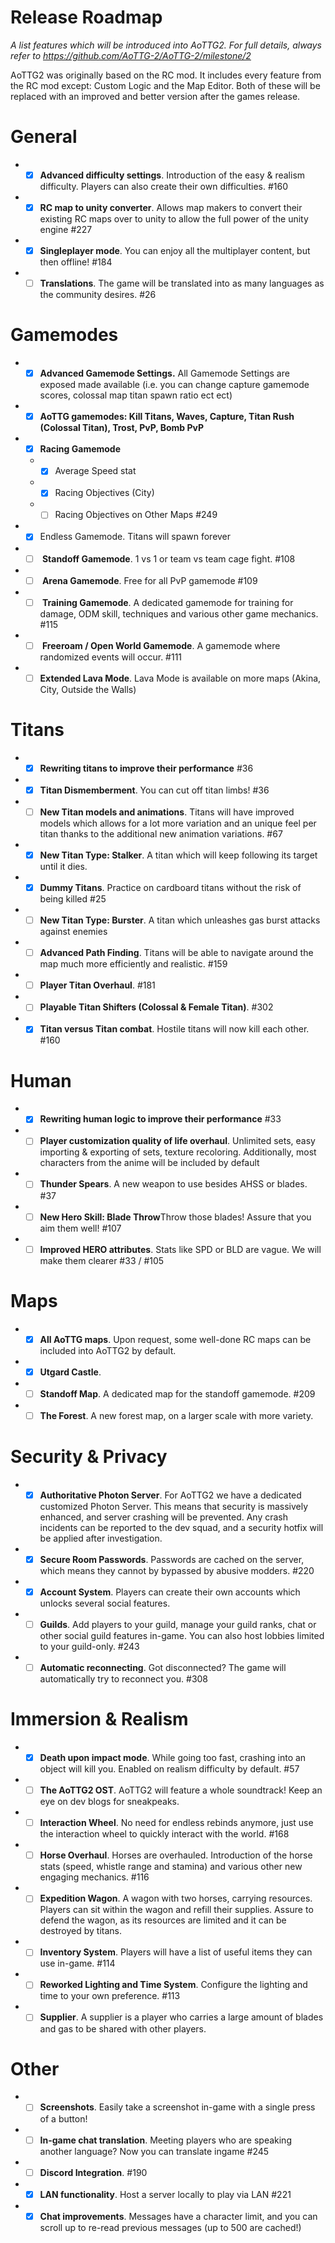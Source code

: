 # Release Roadmap
<i>A list features which will be introduced into AoTTG2. For full details, always refer to https://github.com/AoTTG-2/AoTTG-2/milestone/2</i>

AoTTG2 was originally based on the RC mod. It includes every feature from the RC mod except: Custom Logic and the Map Editor. Both of these will be replaced with an improved and better version after the games release.

# General
- - [x] <b>Advanced difficulty settings</b>. Introduction of the easy & realism difficulty. Players can also create their own difficulties. #160
- - [x] <b>RC map to unity converter</b>. Allows map makers to convert their existing RC maps over to unity to allow the full power of the unity engine #227
- - [x] <b>Singleplayer mode</b>. You can enjoy all the multiplayer content, but then offline! #184
- - [ ] <b>Translations</b>. The game will be translated into as many languages as the community desires. #26

# Gamemodes
- - [x] <b>Advanced Gamemode Settings.</b> All Gamemode Settings are exposed made available (i.e. you can change capture gamemode scores, colossal map titan spawn ratio ect ect)
- - [x] <b>AoTTG gamemodes: Kill Titans, Waves, Capture, Titan Rush (Colossal Titan), Trost, PvP, Bomb PvP</b>
- - [x] <b>Racing Gamemode</b>
  - - [x] Average Speed stat
  - - [x] Racing Objectives (City)
  - - [ ] Racing Objectives on Other Maps #249
- - [x] Endless Gamemode. Titans will spawn forever
- - [ ] <b> Standoff Gamemode</b>. 1 vs 1 or team vs team cage fight. #108
- - [ ] <b> Arena Gamemode</b>. Free for all PvP gamemode #109
- - [ ] <b> Training Gamemode</b>. A dedicated gamemode for training for damage, ODM skill, techniques and various other game mechanics. #115
- - [ ] <b> Freeroam / Open World Gamemode</b>. A gamemode where randomized events will occur. #111
- - [ ] <b>Extended Lava Mode</b>. Lava Mode is available on more maps (Akina, City, Outside the Walls)

# Titans
- - [x] <b>Rewriting titans to improve their performance</b> #36
- - [x] <b>Titan Dismemberment</b>. You can cut off titan limbs! #36
- - [ ] <b>New Titan models and animations</b>. Titans will have improved models which allows for a lot more variation and an unique feel per titan thanks to the additional new animation variations. #67
- - [x] <b>New Titan Type: Stalker</b>. A titan which will keep following its target until it dies.
- - [x] <b>Dummy Titans</b>. Practice on cardboard titans without the risk of being killed #25
- - [ ] <b>New Titan Type: Burster</b>. A titan which unleashes gas burst attacks against enemies
- - [ ] <b>Advanced Path Finding</b>. Titans will be able to navigate around the map much more efficiently and realistic. #159
- - [ ] <b>Player Titan Overhaul</b>. #181
- - [ ] <b>Playable Titan Shifters (Colossal & Female Titan)</b>. #302
- - [x] <b>Titan versus Titan combat</b>. Hostile titans will now kill each other. #160

# Human
- - [x] <b>Rewriting human logic to improve their performance</b> #33
- - [ ] <b>Player customization quality of life overhaul</b>. Unlimited sets, easy importing & exporting of sets, texture recoloring. Additionally, most characters from the anime will be included by default
- - [ ] <b>Thunder Spears</b>. A new weapon to use besides AHSS or blades. #37
- - [ ] <b>New Hero Skill: Blade Throw</b>Throw those blades! Assure that you aim them well! #107
- - [ ] <b>Improved HERO attributes</b>. Stats like SPD or BLD are vague. We will make them clearer #33 / #105

# Maps
- - [x] <b>All AoTTG maps</b>. Upon request, some well-done RC maps can be included into AoTTG2 by default.
- - [x] <b>Utgard Castle</b>.
- - [ ] <b>Standoff Map</b>. A dedicated map for the standoff gamemode. #209
- - [ ] <b>The Forest</b>. A new forest map, on a larger scale with more variety.

# Security & Privacy
- - [x] <b>Authoritative Photon Server</b>. For AoTTG2 we have a dedicated customized Photon Server. This means that security is massively enhanced, and server crashing will be prevented. Any crash incidents can be reported to the dev squad, and a security hotfix will be applied after investigation.
- - [x] <b>Secure Room Passwords</b>. Passwords are cached on the server, which means they cannot by bypassed by abusive modders. #220
- - [x] <b>Account System</b>. Players can create their own accounts which unlocks several social features.
- - [ ] <b>Guilds</b>. Add players to your guild, manage your guild ranks, chat or other social guild features in-game. You can also host lobbies limited to your guild-only. #243
- - [ ] <b>Automatic reconnecting</b>. Got disconnected? The game will automatically try to reconnect you. #308

# Immersion & Realism
- - [x] <b>Death upon impact mode</b>. While going too fast, crashing into an object will kill you. Enabled on realism difficulty by default. #57
- - [ ] <b>The AoTTG2 OST</b>. AoTTG2 will feature a whole soundtrack! Keep an eye on dev blogs for sneakpeaks.
- - [ ] <b>Interaction Wheel</b>. No need for endless rebinds anymore, just use the interaction wheel to quickly interact with the world. #168
- - [ ] <b>Horse Overhaul</b>. Horses are overhauled. Introduction of the horse stats (speed, whistle range and stamina) and various other new engaging mechanics. #116
- - [ ] <b>Expedition Wagon</b>. A wagon with two horses, carrying resources. Players can sit within the wagon and refill their supplies. Assure to defend the wagon, as its resources are limited and it can be destroyed by titans.
- - [ ] <b>Inventory System</b>. Players will have a list of useful items they can use in-game. #114
- - [ ] <b>Reworked Lighting and Time System</b>. Configure the lighting and time to your own preference. #113
- - [ ] <b>Supplier</b>. A supplier is a player who carries a large amount of blades and gas to be shared with other players.

# Other
- - [ ] <b>Screenshots</b>. Easily take a screenshot in-game with a single press of a button!
- - [ ] <b>In-game chat translation</b>. Meeting players who are speaking another language? Now you can translate ingame #245
- - [ ] <b>Discord Integration</b>. #190
- - [x] <b>LAN functionality</b>. Host a server locally to play via LAN #221
- - [x] <b>Chat improvements</b>. Messages have a character limit, and you can scroll up to re-read previous messages (up to 500 are cached!)

